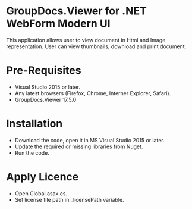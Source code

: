 

# GroupDocs.Viewer for .NET WebForm Modern UI

This application allows user to view document in Html and Image representation. User can view thumbnails, download and print document.

# Pre-Requisites

* Visual Studio 2015 or later.
* Any latest browsers (Firefox, Chrome, Interner Explorer, Safari).
* GroupDocs.Viewer 17.5.0

# Installation

* Download the code, open it in MS Visual Studio 2015 or later.
* Update the required or missing libraries from Nuget.
* Run the code.

# Apply Licence

* Open Global.asax.cs.
* Set license file path in _licensePath variable.

